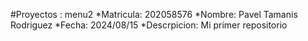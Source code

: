 #Proyectos : menu2
*Matricula:   202058576
*Nombre:      Pavel Tamanis Rodriguez
*Fecha:       2024/08/15
*Descrpicion: Mi primer repositorio 

